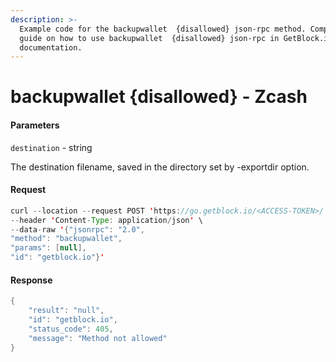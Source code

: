 ```yaml
---
description: >-
  Example code for the backupwallet  {disallowed} json-rpc method. Сomplete
  guide on how to use backupwallet  {disallowed} json-rpc in GetBlock.io Web3
  documentation.
---
```


# backupwallet {disallowed} - Zcash

#### Parameters

`destination` - string

The destination filename, saved in the directory set by -exportdir option.

#### Request

```java
curl --location --request POST 'https://go.getblock.io/<ACCESS-TOKEN>/' \
--header 'Content-Type: application/json' \
--data-raw '{"jsonrpc": "2.0",
"method": "backupwallet",
"params": [null],
"id": "getblock.io"}'
```

#### Response

```java
{
    "result": "null",
    "id": "getblock.io",
    "status_code": 405,
    "message": "Method not allowed"
}
```

